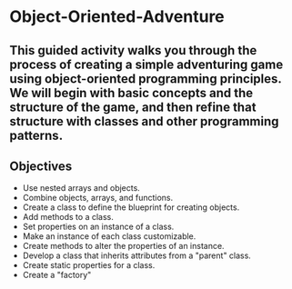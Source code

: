 # Object-Oriented-Adventure
## This guided activity walks you through the process of creating a simple adventuring game using object-oriented programming principles. We will begin with basic concepts and the structure of the game, and then refine that structure with classes and other programming patterns.

## Objectives
 - Use nested arrays and objects.
 - Combine objects, arrays, and functions.
 - Create a class to define the blueprint for creating objects.
 - Add methods to a class.
 - Set properties on an instance of a class.
 - Make an instance of each class customizable.
 - Create methods to alter the properties of an instance.
 - Develop a class that inherits attributes from a "parent" class.
 - Create static properties for a class.
 - Create a "factory"
